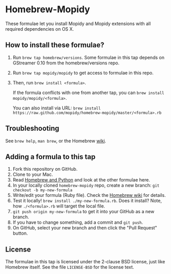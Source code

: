 Homebrew-Mopidy
===============

These formulae let you install Mopidy and Mopidy extensions with all
required dependencies on OS X.

How to install these formulae?
------------------------------

1. Run `brew tap homebrew/versions`. Some formulae in this tap depends on
   GStreamer 0.10 from the homebrew/versions repo.

2. Run `brew tap mopidy/mopidy` to get access to formulae in this repo.

3. Then, run `brew install <formula>`.

   If the formula conflicts with one from another tap, you can `brew install
   mopidy/mopidy/<formula>`.

   You can also install via URL: `brew install
   https://raw.github.com/mopidy/homebrew-mopidy/master/<formula>.rb`

Troubleshooting
---------------

See `brew help`, `man brew`, or the Homebrew
[wiki](https://github.com/Homebrew/homebrew/wiki).

Adding a formula to this tap
----------------------------

1. Fork this repository on GitHub.
2. Clone to your Mac.
3. Read [Homebrew and
   Python](https://github.com/Homebrew/homebrew/wiki/Homebrew-and-Python) and
   look at the other formulae here.
4. In your locally cloned `homebrew-mopidy` repo, create a new branch: `git
   checkout -b my-new-formula`
5. Write/edit your formula (Ruby file). Check the [Homebrew
   wiki](https://github.com/Homebrew/homebrew/wiki) for details.
6. Test it locally! `brew install ./my-new-formula.rb`. Does it install? Note,
   how `./<formula>.rb` will target the local file.
7. `git push origin my-new-formula` to get it into your GitHub as a
   new branch.
8. If you have to change something, add a commit and `git push`.
9. On GitHub, select your new branch and then click the "Pull Request" button.

License
-------

The formulae in this tap is licensed under the 2-clause BSD license, just like
Homebrew itself. See the file `LICENSE-BSD` for the license text.
